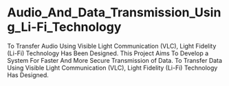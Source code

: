# Audio_And_Data_Transmission_Using_Li-Fi_Technology
To Transfer Audio Using Visible Light Communication (VLC), Light Fidelity (Li-Fi) Technology Has Been Designed. This Project Aims To Develop a System For Faster And More Secure Transmission of Data. To Transfer Data Using Visible Light Communication (VLC), Light Fidelity (Li-Fi) Technology Has Designed.
